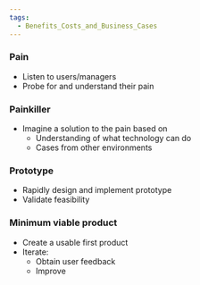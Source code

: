 ```yaml
---
tags:
  - Benefits_Costs_and_Business_Cases
---
```

### Pain
- Listen to users/managers
- Probe for and understand their pain

### Painkiller
- Imagine a solution to the pain based on 
	- Understanding of what technology can do
	- Cases from other environments

### Prototype
- Rapidly design and implement prototype
- Validate feasibility

### Minimum viable product
- Create a usable first product
- Iterate:
	- Obtain user feedback
	- Improve


